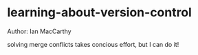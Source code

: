 # learning-about-version-control

Author: Ian MacCarthy

solving merge conflicts takes concious effort, but I can do it!
